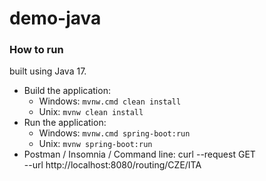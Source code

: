# demo-java
### How to run

built using Java 17.

 - Build the application:
   - Windows: `mvnw.cmd clean install`
   - Unix: `mvnw clean install`
 - Run the application:
   - Windows: `mvnw.cmd spring-boot:run`
   - Unix: `mvnw spring-boot:run`
 - Postman / Insomnia / Command line:
   curl --request GET \
    --url http://localhost:8080/routing/CZE/ITA
